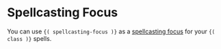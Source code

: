 # Spellcasting Focus
You can use `{( spellcasting-focus )}` as a [spellcasting focus] for your `{( class )}` spells.

[spellcasting focus]: #
